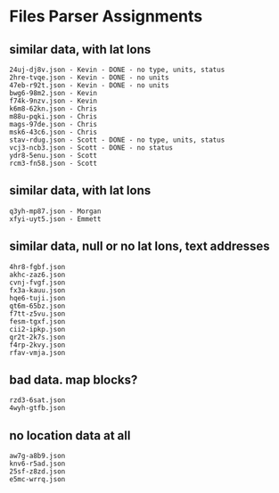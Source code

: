 # Files Parser Assignments

## similar data, with lat lons
```
24uj-dj8v.json - Kevin - DONE - no type, units, status
2hre-tvqe.json - Kevin - DONE - no units
47eb-r92t.json - Kevin - DONE - no units
bwg6-98m2.json - Kevin
f74k-9nzv.json - Kevin
k6m8-62kn.json - Chris
m88u-pqki.json - Chris
mags-97de.json - Chris
msk6-43c6.json - Chris
stav-rdug.json - Scott - DONE - no type, units, status
vcj3-ncb3.json - Scott - DONE - no status
ydr8-5enu.json - Scott
rcm3-fn58.json - Scott
```

## similar data, with lat lons
```
q3yh-mp87.json - Morgan
xfyi-uyt5.json - Emmett
```
## similar data, null or no lat lons, text addresses
```
4hr8-fgbf.json
akhc-zaz6.json
cvnj-fvgf.json
fx3a-kauu.json
hqe6-tuji.json
qt6m-65bz.json
f7tt-z5vu.json
fesm-tgxf.json
cii2-ipkp.json
qr2t-2k7s.json
f4rp-2kvy.json
rfav-vmja.json
```

## bad data. map blocks?
```
rzd3-6sat.json
4wyh-gtfb.json
```

## no location data at all
```
aw7g-a8b9.json
knv6-r5ad.json
25sf-z8zd.json
e5mc-wrrq.json
```
